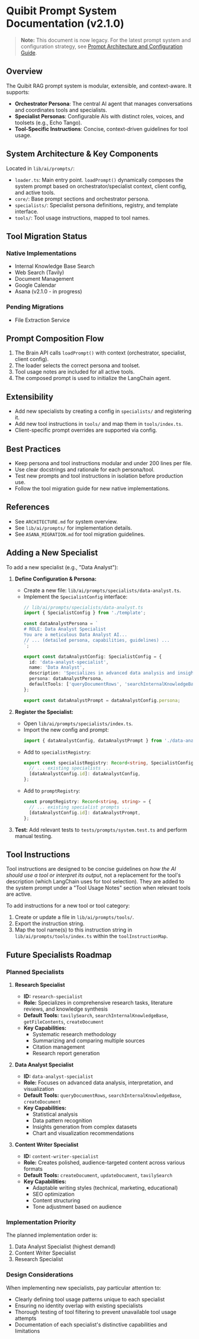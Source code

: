 # Quibit Prompt System Documentation (v2.1.0)

> **Note:** This document is now legacy. For the latest prompt system and configuration strategy, see [Prompt Architecture and Configuration Guide](../Prompt%20Architecture%20and%20Configuration%20Guide.md).

## Overview

The Quibit RAG prompt system is modular, extensible, and context-aware. It supports:
- **Orchestrator Persona**: The central AI agent that manages conversations and coordinates tools and specialists.
- **Specialist Personas**: Configurable AIs with distinct roles, voices, and toolsets (e.g., Echo Tango).
- **Tool-Specific Instructions**: Concise, context-driven guidelines for tool usage.

## System Architecture & Key Components

Located in `lib/ai/prompts/`:
- `loader.ts`: Main entry point. `loadPrompt()` dynamically composes the system prompt based on orchestrator/specialist context, client config, and active tools.
- `core/`: Base prompt sections and orchestrator persona.
- `specialists/`: Specialist persona definitions, registry, and template interface.
- `tools/`: Tool usage instructions, mapped to tool names.

## Tool Migration Status

### Native Implementations
- Internal Knowledge Base Search
- Web Search (Tavily)
- Document Management
- Google Calendar
- Asana (v2.1.0 - in progress)

### Pending Migrations
- File Extraction Service

## Prompt Composition Flow

1. The Brain API calls `loadPrompt()` with context (orchestrator, specialist, client config).
2. The loader selects the correct persona and toolset.
3. Tool usage notes are included for all active tools.
4. The composed prompt is used to initialize the LangChain agent.

## Extensibility
- Add new specialists by creating a config in `specialists/` and registering it.
- Add new tool instructions in `tools/` and map them in `tools/index.ts`.
- Client-specific prompt overrides are supported via config.

## Best Practices
- Keep persona and tool instructions modular and under 200 lines per file.
- Use clear docstrings and rationale for each persona/tool.
- Test new prompts and tool instructions in isolation before production use.
- Follow the tool migration guide for new native implementations.

## References
- See `ARCHITECTURE.md` for system overview.
- See `lib/ai/prompts/` for implementation details.
- See `ASANA_MIGRATION.md` for tool migration guidelines.

## Adding a New Specialist

To add a new specialist (e.g., "Data Analyst"):

1.  **Define Configuration & Persona:**
    * Create a new file: `lib/ai/prompts/specialists/data-analyst.ts`.
    * Implement the `SpecialistConfig` interface:
        ```typescript
        // lib/ai/prompts/specialists/data-analyst.ts
        import { SpecialistConfig } from './template';

        const dataAnalystPersona = `
        # ROLE: Data Analyst Specialist
        You are a meticulous Data Analyst AI...
        // ... (detailed persona, capabilities, guidelines) ...
        `;

        export const dataAnalystConfig: SpecialistConfig = {
          id: 'data-analyst-specialist',
          name: 'Data Analyst',
          description: 'Specializes in advanced data analysis and insights.',
          persona: dataAnalystPersona,
          defaultTools: ['queryDocumentRows', 'searchInternalKnowledgeBase', /* other relevant tools */]
        };

        export const dataAnalystPrompt = dataAnalystConfig.persona;
        ```

2.  **Register the Specialist:**
    * Open `lib/ai/prompts/specialists/index.ts`.
    * Import the new config and prompt:
        ```typescript
        import { dataAnalystConfig, dataAnalystPrompt } from './data-analyst';
        ```
    * Add to `specialistRegistry`:
        ```typescript
        export const specialistRegistry: Record<string, SpecialistConfig> = {
          // ... existing specialists ...
          [dataAnalystConfig.id]: dataAnalystConfig,
        };
        ```
    * Add to `promptRegistry`:
        ```typescript
        const promptRegistry: Record<string, string> = {
          // ... existing specialist prompts ...
          [dataAnalystConfig.id]: dataAnalystPrompt,
        };
        ```

3.  **Test:** Add relevant tests to `tests/prompts/system.test.ts` and perform manual testing.

## Tool Instructions
Tool instructions are designed to be concise guidelines on *how the AI should use a tool or interpret its output*, not a replacement for the tool's description (which LangChain uses for tool selection). They are added to the system prompt under a "Tool Usage Notes" section when relevant tools are active.

To add instructions for a new tool or tool category:
1. Create or update a file in `lib/ai/prompts/tools/`.
2. Export the instruction string.
3. Map the tool name(s) to this instruction string in `lib/ai/prompts/tools/index.ts` within the `toolInstructionMap`.

## Future Specialists Roadmap

### Planned Specialists

1. **Research Specialist**
   - **ID:** `research-specialist`
   - **Role:** Specializes in comprehensive research tasks, literature reviews, and knowledge synthesis
   - **Default Tools:** `tavilySearch`, `searchInternalKnowledgeBase`, `getFileContents`, `createDocument`
   - **Key Capabilities:**
     - Systematic research methodology
     - Summarizing and comparing multiple sources
     - Citation management
     - Research report generation

2. **Data Analyst Specialist**
   - **ID:** `data-analyst-specialist`
   - **Role:** Focuses on advanced data analysis, interpretation, and visualization
   - **Default Tools:** `queryDocumentRows`, `searchInternalKnowledgeBase`, `createDocument`
   - **Key Capabilities:**
     - Statistical analysis
     - Data pattern recognition
     - Insights generation from complex datasets
     - Chart and visualization recommendations

3. **Content Writer Specialist**
   - **ID:** `content-writer-specialist`
   - **Role:** Creates polished, audience-targeted content across various formats
   - **Default Tools:** `createDocument`, `updateDocument`, `tavilySearch`
   - **Key Capabilities:**
     - Adaptable writing styles (technical, marketing, educational)
     - SEO optimization
     - Content structuring
     - Tone adjustment based on audience

### Implementation Priority

The planned implementation order is:
1. Data Analyst Specialist (highest demand)
2. Content Writer Specialist
3. Research Specialist

### Design Considerations

When implementing new specialists, pay particular attention to:
- Clearly defining tool usage patterns unique to each specialist
- Ensuring no identity overlap with existing specialists
- Thorough testing of tool filtering to prevent unavailable tool usage attempts
- Documentation of each specialist's distinctive capabilities and limitations 
